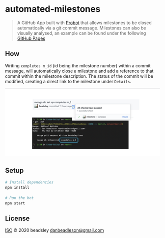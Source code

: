 # automated-milestones

> A GitHub App built with [Probot](https://github.com/probot/probot) that allows milestones to be closed automatically via a git commit message. Milestones can also be visually analysed, an example can be found under the following [GitHub Pages](https://beadsley.github.io/automated-milestones/)

## How
Writing `completes m_id`  (id being the milestone number) within a commit message, will automatically close a milestone and add a reference to that commit within the milestone description. The status of the commit will be modified, creating a direct link to the milestone under `Details`. 

![alt text](https://github.com/Beadsley/automated-milestones/blob/refactor/commit-message.png)

## Setup

```sh
# Install dependencies
npm install

# Run the bot
npm start
```

## License

[ISC](LICENSE) © 2020 beadsley <danbeadleson@gmail.com>
